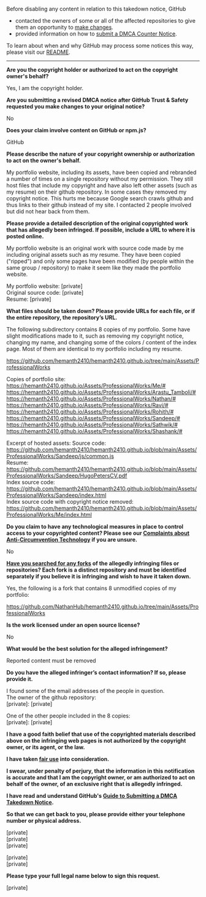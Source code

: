 Before disabling any content in relation to this takedown notice, GitHub
- contacted the owners of some or all of the affected repositories to give them an opportunity to [make changes](https://docs.github.com/en/github/site-policy/dmca-takedown-policy#a-how-does-this-actually-work).
- provided information on how to [submit a DMCA Counter Notice](https://docs.github.com/en/articles/guide-to-submitting-a-dmca-counter-notice).

To learn about when and why GitHub may process some notices this way, please visit our [README](https://github.com/github/dmca/blob/master/README.md#anatomy-of-a-takedown-notice).

---

**Are you the copyright holder or authorized to act on the copyright owner's behalf?**

Yes, I am the copyright holder.

**Are you submitting a revised DMCA notice after GitHub Trust & Safety requested you make changes to your original notice?**

No

**Does your claim involve content on GitHub or npm.js?**

GitHub

**Please describe the nature of your copyright ownership or authorization to act on the owner's behalf.**

My portfolio website, including its assets, have been copied and rebranded a number of times on a single repository without my permission. They still host files that include my copyright and have also left other assets (such as my resume) on their github repository. In some cases they removed my copyright notice. This hurts me because Google search crawls github and thus links to their github instead of my site. I contacted 2 people involved but did not hear back from them.

**Please provide a detailed description of the original copyrighted work that has allegedly been infringed. If possible, include a URL to where it is posted online.**

My portfolio website is an original work with source code made by me including original assets such as my resume. They have been copied ("ripped") and only some pages have been modified (by people within the same group / repository) to make it seem like they made the portfolio website.

My portfolio website: [private]  
Original source code: [private]  
Resume: [private]  

**What files should be taken down? Please provide URLs for each file, or if the entire repository, the repository’s URL.**

The following subdirectory contains 8 copies of my portfolio. Some have slight modifications made to it, such as removing my copyright notice, changing my name, and changing some of the colors / content of the index page. Most of them are identical to my portfolio including my resume.

https://github.com/hemanth2410/hemanth2410.github.io/tree/main/Assets/ProfessionalWorks

Copies of portfolio site:  
https://hemanth2410.github.io/Assets/ProfessionalWorks/Me/#  
https://hemanth2410.github.io/Assets/ProfessionalWorks/Arastu_Tamboli/#  
https://hemanth2410.github.io/Assets/ProfessionalWorks/Nathan/#  
https://hemanth2410.github.io/Assets/ProfessionalWorks/Ravi/#  
https://hemanth2410.github.io/Assets/ProfessionalWorks/Rohith/#  
https://hemanth2410.github.io/Assets/ProfessionalWorks/Sandeep/#  
https://hemanth2410.github.io/Assets/ProfessionalWorks/Sathwik/#  
https://hemanth2410.github.io/Assets/ProfessionalWorks/Shashank/#

Excerpt of hosted assets:
Source code: https://github.com/hemanth2410/hemanth2410.github.io/blob/main/Assets/ProfessionalWorks/Sandeep/js/common.js  
Resume: https://github.com/hemanth2410/hemanth2410.github.io/blob/main/Assets/ProfessionalWorks/Sandeep/HugoPetersCV.pdf  
Index source code: https://github.com/hemanth2410/hemanth2410.github.io/blob/main/Assets/ProfessionalWorks/Sandeep/index.html  
Index source code with copyright notice removed: https://github.com/hemanth2410/hemanth2410.github.io/blob/main/Assets/ProfessionalWorks/Me/index.html

**Do you claim to have any technological measures in place to control access to your copyrighted content? Please see our <a href="https://docs.github.com/articles/guide-to-submitting-a-dmca-takedown-notice#complaints-about-anti-circumvention-technology">Complaints about Anti-Circumvention Technology</a> if you are unsure.**

No

**<a href="https://docs.github.com/articles/dmca-takedown-policy#b-what-about-forks-or-whats-a-fork">Have you searched for any forks</a> of the allegedly infringing files or repositories? Each fork is a distinct repository and must be identified separately if you believe it is infringing and wish to have it taken down.**

Yes, the following is a fork that contains 8 unmodified copies of my portfolio:

https://github.com/NathanHub/hemanth2410.github.io/tree/main/Assets/ProfessionalWorks

**Is the work licensed under an open source license?**

No

**What would be the best solution for the alleged infringement?**

Reported content must be removed

**Do you have the alleged infringer’s contact information? If so, please provide it.**

I found some of the email addresses of the people in question.  
The owner of the github repository:  
[private]: [private]

One of the other people included in the 8 copies:  
[private]: [private]

**I have a good faith belief that use of the copyrighted materials described above on the infringing web pages is not authorized by the copyright owner, or its agent, or the law.**

**I have taken <a href="https://www.lumendatabase.org/topics/22">fair use</a> into consideration.**

**I swear, under penalty of perjury, that the information in this notification is accurate and that I am the copyright owner, or am authorized to act on behalf of the owner, of an exclusive right that is allegedly infringed.**

**I have read and understand GitHub's <a href="https://docs.github.com/articles/guide-to-submitting-a-dmca-takedown-notice/">Guide to Submitting a DMCA Takedown Notice</a>.**

**So that we can get back to you, please provide either your telephone number or physical address.**

[private]  
[private]  
[private]  

[private]  
[private]  

**Please type your full legal name below to sign this request.**

[private]  
